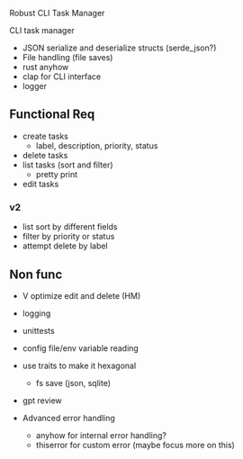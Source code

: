 Robust CLI Task Manager

CLI task manager
- JSON serialize and deserialize structs (serde_json?)
- File handling (file saves)
- rust anyhow
- clap for CLI interface
- logger

## Functional Req
- create tasks
    - label, description, priority, status
- delete tasks
- list tasks (sort and filter)
    - pretty print
- edit tasks

### v2
- list sort by different fields
- filter by priority or status
- attempt delete by label 


## Non func
- V optimize edit and delete (HM)
- logging
- unittests
- config file/env variable reading
- use traits to make it hexagonal
    - fs save (json, sqlite)

- gpt review

- Advanced error handling
    - anyhow for internal error handling?
    - thiserror for custom error (maybe focus more on this)